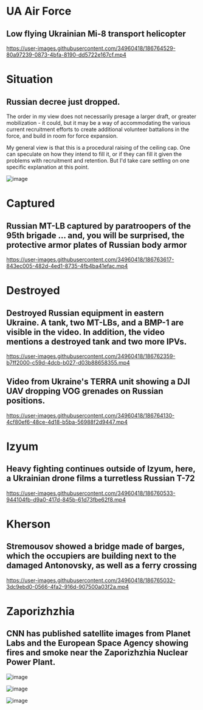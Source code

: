 # UA Air Force

## Low flying Ukrainian Mi-8 transport helicopter

https://user-images.githubusercontent.com/34960418/186764529-80a97239-0873-4bfa-8190-dd5722e167cf.mp4




# Situation

## Russian decree just dropped. 

The order in my view does not necessarily presage a larger draft, or greater mobilization - it could, but it may be a way of accommodating the various current recruitment efforts to create additional volunteer battalions in the force, and build in room for force expansion.

My general view is that this is a procedural raising of the ceiling cap. One can speculate on how they intend to fill it, or if they can fill it given the problems with recruitment and retention. But I'd take care settling on one specific explanation at this point.

![image](https://user-images.githubusercontent.com/34960418/186762740-baea077e-ba28-44b4-86a6-bb38fc0dd989.png)


# Captured

## Russian MT-LB captured by paratroopers of the 95th brigade ... and, you will be surprised, the protective armor plates of Russian body armor

https://user-images.githubusercontent.com/34960418/186763617-843ec005-482d-4ed1-8735-4fb4ba41efac.mp4


# Destroyed

## Destroyed Russian equipment in eastern Ukraine. A tank, two MT-LBs, and a BMP-1 are visible in the video. In addition, the video mentions a destroyed tank and two more IPVs.

https://user-images.githubusercontent.com/34960418/186762359-b7ff2000-c59d-4dcb-b027-d03b88658355.mp4


## Video from Ukraine's TERRA unit showing a DJI UAV dropping VOG grenades on Russian positions.

https://user-images.githubusercontent.com/34960418/186764130-4cf80ef6-48ce-4d18-b5ba-56988f2d9447.mp4


# Izyum

## Heavy fighting continues outside of Izyum, here, a Ukrainian drone films a turretless Russian T-72

https://user-images.githubusercontent.com/34960418/186760533-944104fb-d9a0-417d-845b-61d73fbe62f8.mp4


# Kherson

## Stremousov showed a bridge made of barges, which the occupiers are building next to the damaged Antonovsky, as well as a ferry crossing

https://user-images.githubusercontent.com/34960418/186765032-3dc9ebd0-0566-4fa2-916d-907500a03f2a.mp4





# Zaporizhzhia

## CNN has published satellite images from Planet Labs and the European Space Agency showing fires and smoke near the Zaporizhzhia Nuclear Power Plant.

![image](https://user-images.githubusercontent.com/34960418/186763983-fa3a6d9b-f8fe-426a-8e97-3212b83fde17.png)

![image](https://user-images.githubusercontent.com/34960418/186763994-0355dd4b-cac1-44b9-bc40-d7cc77196201.png)

![image](https://user-images.githubusercontent.com/34960418/186764012-7943affc-4dda-426e-affd-04cf55bb2d7f.png)







